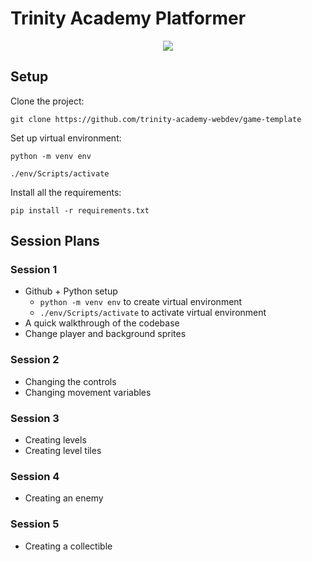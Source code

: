 # Trinity Academy Platformer

<div align="center">

[![](https://img.shields.io/badge/Made_with-python-yellow?style=for-the-badge&logo=python)](https://www.python.org/ "Python")

</div>

## Setup

Clone the project:

```git clone https://github.com/trinity-academy-webdev/game-template ```

Set up virtual environment:

```python -m venv env```

```./env/Scripts/activate```

Install all the requirements:

``` pip install -r requirements.txt ```

## Session Plans

### Session 1
- Github + Python setup
  - `python -m venv env` to create virtual environment
  - `./env/Scripts/activate` to activate virtual environment
- A quick walkthrough of the codebase
- Change player and background sprites

### Session 2
- Changing the controls​
- Changing movement variables​

### Session 3
- Creating levels
- Creating level tiles

### Session 4
- Creating an enemy

### Session 5
- Creating a collectible

